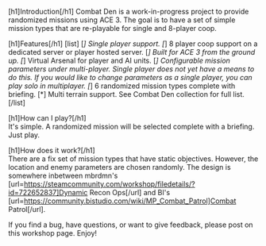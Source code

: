 [h1]Introduction[/h1]
Combat Den is a work-in-progress project to provide randomized missions using ACE 3.  The goal is to have a set of simple mission types that are re-playable for single and 8-player coop.  

[h1]Features[/h1]
[list]
[*] Single player support.
[*] 8 player coop support on a dedicated server or player hosted server. 
[*] Built for ACE 3 from the ground up.
[*] Virtual Arsenal for player and AI units.
[*] Configurable mission parameters under multi-player. Single player does not yet have a means to do this.  If you would like to change parameters as a single player, you can play solo in multiplayer.
[*] 6 randomized mission types complete with briefing.
[*] Multi terrain support.  See Combat Den collection for full list.
[/list]

[h1]How can I play?[/h1]  
It's simple.  A randomized mission will be selected complete with a briefing.  Just play. 

[h1]How does it work?[/h1]  
There are a fix set of mission types that have static objectives.  However, the location and enemy parameters are chosen randomly.  The design is somewhere inbetween mbrdmn's [url=https://steamcommunity.com/workshop/filedetails/?id=722652837]Dynamic Recon Ops[/url] and BI's [url=https://community.bistudio.com/wiki/MP_Combat_Patrol]Combat Patrol[/url].  

If you find a bug, have questions, or want to give feedback, please post on this workshop page.  Enjoy!
